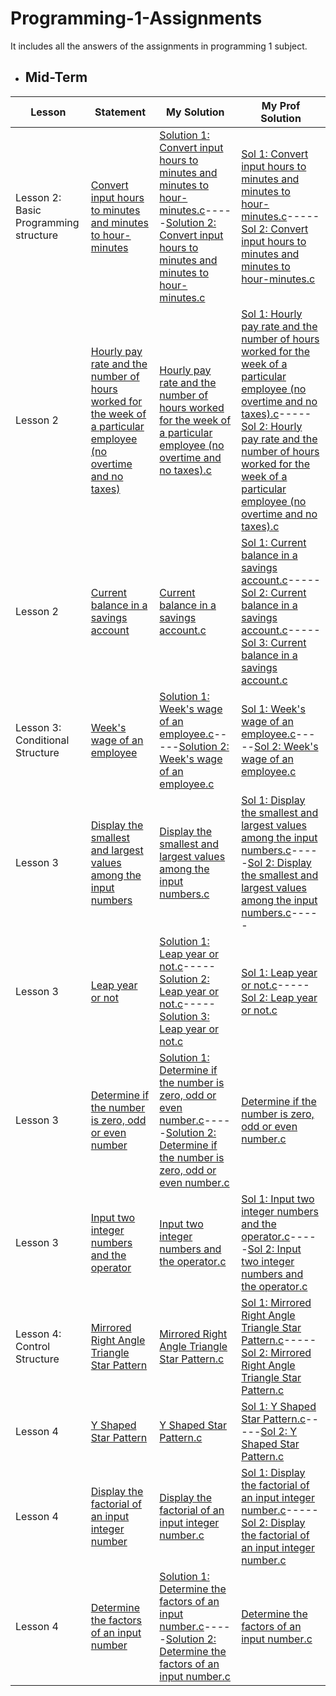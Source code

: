 # Programming-1-Assignments
It includes all the answers of the assignments in programming 1 subject.

  - ## Mid-Term

  
Lesson | Statement| My Solution | My Prof Solution |
|--|--|--|--|
Lesson 2: Basic Programming structure | [Convert input hours to minutes and minutes to hour-minutes](https://github.com/p3uj/Programming-1-Assignments/blob/662ede14b7bb6b2094e8eec2e87e0fd7cfa5c90a/Convert%20input%20hours%20to%20minutes%20and%20minutes%20to%20hour-minutes.md)| [Solution 1: Convert input hours to minutes and minutes to hour-minutes.c](https://github.com/p3uj/Programming-1-Assignments/blob/88541412908eb4341079e810a58516f30140481b/Solution%201:%20Convert%20input%20hours%20to%20minutes%20and%20minutes%20to%20hour-minutes.c)-----[Solution 2: Convert input hours to minutes and minutes to hour-minutes.c](https://github.com/p3uj/Programming-1-Assignments/blob/8e1245bed00f166ba161f972d9932b3d7ab0b113/Solution%202:%20Convert%20input%20hours%20to%20minutes%20and%20minutes%20to%20hour-minutes.c)| [Sol 1: Convert input hours to minutes and minutes to hour-minutes.c](https://github.com/p3uj/Programming-1-Assignments/blob/3b8a022b29122b9398497929b04dc918df14c8c8/Sol%201:%20Convert%20input%20hours%20to%20minutes%20and%20minutes%20to%20hour-minutes.c)-----[Sol 2: Convert input hours to minutes and minutes to hour-minutes.c](https://github.com/p3uj/Programming-1-Assignments/blob/0baa53b8197adab054a1ef74c8cea54ae341d813/Sol%202:%20Convert%20input%20hours%20to%20minutes%20and%20minutes%20to%20hour-minutes.c)
Lesson 2 | [Hourly pay rate and the number of hours worked for the week of a particular employee (no overtime and no taxes)](https://github.com/p3uj/Programming-1-Assignments/blob/709e22329925f6b69c6dfa14099ff7aa7e43ebcf/Hourly%20pay%20rate%20and%20the%20number%20of%20hours%20worked%20for%20the%20week%20of%20a%20particular%20employee%20(no%20overtime%20and%20no%20taxes).md)| [Hourly pay rate and the number of hours worked for the week of a particular employee (no overtime and no taxes).c](https://github.com/p3uj/Programming-1-Assignments/blob/9eb186e5959584d02e84abb008f271fc254285ce/Hourly%20pay%20rate%20and%20the%20number%20of%20hours%20worked%20for%20the%20week%20of%20a%20particular%20employee%20(no%20overtime%20and%20no%20taxes).c)| [Sol 1: Hourly pay rate and the number of hours worked for the week of a particular employee (no overtime and no taxes).c](https://github.com/p3uj/Programming-1-Assignments/blob/1c759f8fbd5b127440a622575453566b77213f8c/Sol%201:%20Hourly%20pay%20rate%20and%20the%20number%20of%20hours%20worked%20for%20the%20week%20of%20a%20particular%20employee%20(no%20overtime%20and%20no%20taxes).c)-----[Sol 2: Hourly pay rate and the number of hours worked for the week of a particular employee (no overtime and no taxes).c](https://github.com/p3uj/Programming-1-Assignments/blob/d4bc63d42f3ac299ac6573eef96f290e9f220c75/Sol%202:%20Hourly%20pay%20rate%20and%20the%20number%20of%20hours%20worked%20for%20the%20week%20of%20a%20particular%20employee%20(no%20overtime%20and%20no%20taxes).c)
Lesson 2 | [Current balance in a savings account](https://github.com/p3uj/Programming-1-Assignments/blob/b1a9ec96c24883154f7c40d5b09e0fe457c374e4/Current%20balance%20in%20a%20savings%20account.md)| [Current balance in a savings account.c](https://github.com/p3uj/Programming-1-Assignments/blob/e76abf881f87a18381da2554b1822d823d39efe6/Current%20balance%20in%20a%20savings%20account.c)| [Sol 1: Current balance in a savings account.c](https://github.com/p3uj/Programming-1-Assignments/blob/7cb748f2e51dfd26e3a9646df60e6d3d60492d2c/Sol%201:%20Current%20balance%20in%20a%20savings%20account.c)-----[Sol 2: Current balance in a savings account.c](https://github.com/p3uj/Programming-1-Assignments/blob/1d1988b4f15e49cf25057ae0f19a0969c05be81c/Sol%202:%20Current%20balance%20in%20a%20savings%20account.c)-----[Sol 3: Current balance in a savings account.c](https://github.com/p3uj/Programming-1-Assignments/blob/04dfe5aeaf6f8608e45fb56f657ee09288e2872f/Sol%203:%20Current%20balance%20in%20a%20savings%20account.c)
Lesson 3: Conditional Structure| [Week's wage of an employee](https://github.com/p3uj/Programming-1-Assignments/blob/913ab8de1d13b88ea1d26a9e7e4e82422841bdab/Week's%20wage%20of%20an%20employee.md)| [Solution 1: Week's wage of an employee.c](https://github.com/p3uj/Programming-1-Assignments/blob/87603cde575367cb3ee7fb53c5691e4f5f309ffb/Solution%201:%20Week's%20wage%20of%20an%20employee.c)-----[Solution 2: Week's wage of an employee.c](https://github.com/p3uj/Programming-1-Assignments/blob/9e9452e0965f69397d8e1d70f17ccf4136d20f58/Solution%202:%20Week's%20wage%20of%20an%20employee.c)| [Sol 1: Week's wage of an employee.c](https://github.com/p3uj/Programming-1-Assignments/blob/461064ce5d3ae216a5dea9418075ffc7154ed69e/Sol%201:%20Week's%20wage%20of%20an%20employee.c)-----[Sol 2: Week's wage of an employee.c](https://github.com/p3uj/Programming-1-Assignments/blob/63f8ff2fc7317da12b3dba24474126a3c6b68998/Sol%202:%20Week's%20wage%20of%20an%20employee.c)
Lesson 3 | [Display the smallest and largest values among the input numbers](https://github.com/p3uj/Programming-1-Assignments/blob/39ee2f822ac84e365f195d969506fcc4c6eec8d6/Display%20the%20smallest%20and%20largest%20values%20among%20the%20input%20numbers.md)| [Display the smallest and largest values among the input numbers.c](https://github.com/p3uj/Programming-1-Assignments/blob/562bfc64b76a4ffe88a868e8670dd039bef13ed1/Display%20the%20smallest%20and%20largest%20values%20among%20the%20input%20numbers.c)| [Sol 1: Display the smallest and largest values among the input numbers.c](https://github.com/p3uj/Programming-1-Assignments/blob/c51466fc9925a13ee1362e9e007f1336b6b47dbe/Sol%201:%20Display%20the%20smallest%20and%20largest%20values%20among%20the%20input%20numbers.c)-----[Sol 2: Display the smallest and largest values among the input numbers.c](https://github.com/p3uj/Programming-1-Assignments/blob/25dc19e3ba7317d9d1a4fc6589b535de31e40965/Sol%202:%20Display%20the%20smallest%20and%20largest%20values%20among%20the%20input%20numbers.c)-----
Lesson 3 | [Leap year or not](https://github.com/p3uj/Programming-1-Assignments/blob/00aed06dc1db77bc057944a1572bf1a1d5f5b35a/Leap%20year%20or%20not.md)| [Solution 1: Leap year or not.c](https://github.com/p3uj/Programming-1-Assignments/blob/ef04cff16ad75e6f2a58398999919faf8bbd3d68/Solution%201:%20Leap%20year%20or%20not.c)-----[Solution 2: Leap year or not.c](https://github.com/p3uj/Programming-1-Assignments/blob/8b8fa075e1bdabc0ee207a22f63e846580671b74/Solution%202:%20Leap%20year%20or%20not.c)-----[Solution 3: Leap year or not.c](https://github.com/p3uj/Programming-1-Assignments/blob/13535f8f19811abc7c727a2faff652b8a7408fc9/Solution%203:%20Leap%20year%20or%20not.c)| [Sol 1: Leap year or not.c](https://github.com/p3uj/Programming-1-Assignments/blob/2d066f7b7e62ce4ad14afffe135f7d3f5b978f9a/Sol%201:%20Leap%20year%20or%20not.c)-----[Sol 2: Leap year or not.c](https://github.com/p3uj/Programming-1-Assignments/blob/fb2dd7c117e715d3d187aac7d6bd984fe33132b6/Sol%202:%20Leap%20year%20or%20not.c)
Lesson 3 | [Determine if the number is zero, odd or even number](https://github.com/p3uj/Programming-1-Assignments/blob/04ae854486892f2b862159386baddcc44e3613e3/Determine%20if%20the%20number%20is%20zero,%20odd%20or%20even%20number.md)| [Solution 1: Determine if the number is zero, odd or even number.c](https://github.com/p3uj/Programming-1-Assignments/blob/938b0cef8fe101ecbbc64ad2e483092b8cfb8435/Solution%201:%20Determine%20if%20the%20number%20is%20zero,%20odd%20or%20even%20number.c)-----[Solution 2: Determine if the number is zero, odd or even number.c](https://github.com/p3uj/Programming-1-Assignments/blob/5ee75b12b007f4af1cc99890ea28b6dc6547ecee/Solution%202:%20Determine%20if%20the%20number%20is%20zero,%20odd%20or%20even%20number.c)| [Determine if the number is zero, odd or even number.c](https://github.com/p3uj/Programming-1-Assignments/blob/f7a39c821831f0c7a30edc41b50cf99932657f70/Determine%20if%20the%20number%20is%20zero,%20odd%20or%20even%20number.c)
Lesson 3 | [Input two integer numbers and the operator](https://github.com/p3uj/Programming-1-Assignments/blob/4ffc8e1f0c5da3df1cef71875ba391afac260cbd/Input%20two%20integer%20numbers%20and%20the%20operator.md)| [Input two integer numbers and the operator.c](https://github.com/p3uj/Programming-1-Assignments/blob/9d0e4a8b99f8ea5863997d26780d18052ba68d07/Input%20two%20integer%20numbers%20and%20the%20operator.c)| [Sol 1: Input two integer numbers and the operator.c](https://github.com/p3uj/Programming-1-Assignments/blob/8718ab5b3169561b2538c82e4c420b17d46605d4/Sol%201:%20Input%20two%20integer%20numbers%20and%20the%20operator.c)-----[Sol 2: Input two integer numbers and the operator.c](https://github.com/p3uj/Programming-1-Assignments/blob/b69731cbf6e8628ba16118c542c8deec45156016/Sol%202:%20Input%20two%20integer%20numbers%20and%20the%20operator.c)
Lesson 4: Control Structure | [Mirrored Right Angle Triangle Star Pattern](https://github.com/p3uj/Programming-1-Assignments/blob/7ee26e95f8ccdca7bf0cff1494c1bf8061ac12f6/Mirrored%20Right%20Angle%20Triangle%20Star%20Pattern.md)| [Mirrored Right Angle Triangle Star Pattern.c](https://github.com/p3uj/Programming-1-Assignments/blob/228179e8a9d11bbb951fad0eebca37b8c36a3aa8/Mirrored%20Right%20Angle%20Triangle%20Star%20Pattern.c)| [Sol 1: Mirrored Right Angle Triangle Star Pattern.c](https://github.com/p3uj/Programming-1-Assignments/blob/a041fbc8c3da7b6ab4ca0d973535fa13418bbc97/Sol%201:%20Mirrored%20Right%20Angle%20Triangle%20Star%20Pattern.c)-----[Sol 2: Mirrored Right Angle Triangle Star Pattern.c](https://github.com/p3uj/Programming-1-Assignments/blob/3556506e9d3dfbdb33fa1491b5a08cf41a3b5e97/Sol%202:%20Mirrored%20Right%20Angle%20Triangle%20Star%20Pattern.c)
Lesson 4 | [Y Shaped Star Pattern](https://github.com/p3uj/Programming-1-Assignments/blob/d3490e3449e11ad71b968a613a4f4ca54a7f3bab/Y%20Shaped%20Star%20Pattern.md)| [Y Shaped Star Pattern.c](https://github.com/p3uj/Programming-1-Assignments/blob/bbad34b62c96b060075a05c85b029bf537d2a5ed/Y%20Shaped%20Star%20Pattern.c)| [Sol 1: Y Shaped Star Pattern.c](https://github.com/p3uj/Programming-1-Assignments/blob/53df5e4943f8d730e852f8d0146a42f2994c7494/Sol%201:%20Y%20Shaped%20Star%20Pattern.c)-----[Sol 2: Y Shaped Star Pattern.c](https://github.com/p3uj/Programming-1-Assignments/blob/180fec3c7a50aa3efb8087af303fb0ac2370d665/Sol%202:%20Y%20Shaped%20Star%20Pattern.c)
Lesson 4| [Display the factorial of an input integer number](https://github.com/p3uj/Programming-1-Assignments/blob/07ba50a517794b701e1744fa0bbbc89acd659e41/Display%20the%20factorial%20of%20an%20input%20integer%20number.md)| [Display the factorial of an input integer number.c](https://github.com/p3uj/Programming-1-Assignments/blob/1d1864aa31ae963bef990591af210a342a870d2a/Display%20the%20factorial%20of%20an%20input%20integer%20number.c)| [Sol 1: Display the factorial of an input integer number.c](https://github.com/p3uj/Programming-1-Assignments/blob/8aa1754d7bf618409f284b575b9534169ac70143/Sol%201:%20Display%20the%20factorial%20of%20an%20input%20integer%20number.c)-----[Sol 2: Display the factorial of an input integer number.c](https://github.com/p3uj/Programming-1-Assignments/blob/3345a68f2ac557661b36a473b94d1df6932eaefc/Sol%202:%20Display%20the%20factorial%20of%20an%20input%20integer%20number.c)
Lesson 4| [Determine the factors of an input number](https://github.com/p3uj/Programming-1-Assignments/blob/86ee676f569ce2b3ef8a565d199925db87c76ebb/Determine%20the%20factors%20of%20an%20input%20number.md)| [Solution 1: Determine the factors of an input number.c](https://github.com/p3uj/Programming-1-Assignments/blob/0d585ff5ff7bb2412a360ceff666e6e382c41460/Solution%201:%20Determine%20the%20factors%20of%20an%20input%20number.c)-----[Solution 2: Determine the factors of an input number.c](https://github.com/p3uj/Programming-1-Assignments/blob/ae8fd0de0277b5c4034455eea02b660d4ee87942/Solution%202:%20Determine%20the%20factors%20of%20an%20input%20number.c)| [Determine the factors of an input number.c](https://github.com/p3uj/Programming-1-Assignments/blob/e2e5953dee3adca466174dd94c4d85988f68cd27/Determine%20the%20factors%20of%20an%20input%20number.c)
